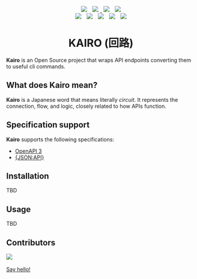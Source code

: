 <!-- Logo -->
<!-- <p align="center">
  <a href="https://www.freepik.com/icon/pill_5419351"><img width="256" height="256" src="https://raw.githubusercontent.com/maekind/kairo/main/logo.png"></a>
</p> -->
<!-- Shields -->
<p align="center">
<a href="https://github.com/maekind/kairo"><img src="https://img.shields.io/github/actions/workflow/status/maekind/kairo/.github%2Fworkflows%2Ftesting.yaml?label=tests&color=green" hspace="5"></a>
<a href="https://codecov.io/gh/maekind/kairo"><img src="https://codecov.io/gh/maekind/kairo/graph/badge.svg?token=JcGna50uJL" hspace="5"/>
 </a>
<a href="https://github.com/maekind/kairo/releases"><img src="https://img.shields.io/github/actions/workflow/status/maekind/kairo/.github%2Fworkflows%2Frelease.yaml?label=package&color=green" hspace="5"></a>
<a href="https://pypi.org/project/kairo"><img src="https://img.shields.io/github/v/release/maekind/kairo?color=blue&label=pypi latest" hspace="5"></a>
<br>
<a href="https://github.com/maekind/kairo/blob/main/LICENSE"><img src="https://img.shields.io/badge/License-MIT-orange.svg" hspace="5"></a>
<a href="https://github.com/maekind/kairo"><img src="https://img.shields.io/github/repo-size/maekind/kairo?color=red" hspace="5"></a>
<a href="https://github.com/maekind/kairo"><img src="https://img.shields.io/github/last-commit/maekind/kairo?color=black" hspace="5"></a>
<a href="https://www.python.org/downloads/"><img src="https://img.shields.io/github/languages/top/maekind/kairo?color=darkgreen" hspace="5"></a>
<a href="https://www.python.org/downloads/"><img src="https://img.shields.io/badge/python%20version-%3E3.12-lightblue" hspace="5"></a>
</p>

<h1 align="center">KAIRO (回路)</h1>

**Kairo** is an Open Source project that wraps API endpoints converting them to useful cli commands.

## What does Kairo mean?

**Kairo** is a Japanese word that means literally *circuit*. It represents the connection, flow, and logic, closely related to how APIs function.

## Specification support

**Kairo** supports the following specifications:

- [OpenAPI 3](https://swagger.io/specification/)
- [{JSON:API}](https://jsonapi.org/)

## Installation

TBD

## Usage

TBD

## Contributors

<a href="https://github.com/maekind/kairo/graphs/contributors">
  <img src="https://contrib.rocks/image?repo=maekind/kairo" />
</a>
<br/>
<br/>
<a href="mailto:marco@marcoespinosa.com"> Say hello!</a>
